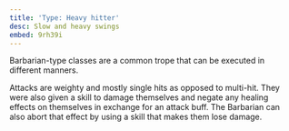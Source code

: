 ```yaml
---
title: 'Type: Heavy hitter'
desc: Slow and heavy swings
embed: 9rh39i
---
```


Barbarian-type classes are a common trope that can be executed in different manners.

Attacks are weighty and mostly single hits as opposed to multi-hit.
They were also given a skill to damage themselves and negate any healing effects on themselves in exchange for an attack buff.
The Barbarian can also abort that effect by using a skill that makes them lose damage.
